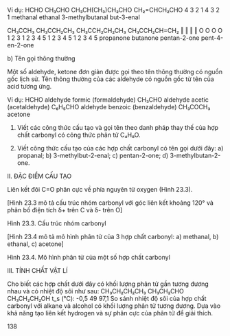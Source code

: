 Ví dụ:
HCHO    CH₃CHO    CH₃CH(CH₃)CH₂CHO    CH₂=CHCH₂CHO
                  4   3  2  1         4   3  2  1
methanal  ethanal  3-methylbutanal    but-3-enal

CH₃CCH₃   CH₃CCH₂CH₃   CH₃CCH₂CH₂CH₃   CH₃CCH₂CH=CH₂
  ‖         ‖           ‖               ‖
  O         O           O               O
1  2 3    1  2 3 4 5   1  2 3  4  5    1  2 3  4  5
propanone  butanone    pentan-2-one    pent-4-en-2-one

b) Tên gọi thông thường

Một số aldehyde, ketone đơn giản được gọi theo tên thông thường có nguồn gốc lịch sử. Tên thông thường của các aldehyde có nguồn gốc từ tên của acid tương ứng.

Ví dụ:    HCHO           aldehyde formic     (formaldehyde)
          CH₃CHO         aldehyde acetic     (acetaldehyde)
          C₆H₅CHO        aldehyde benzoic    (benzaldehyde)
          CH₃COCH₃       acetone

1. Viết các công thức cấu tạo và gọi tên theo danh pháp thay thế của hợp chất carbonyl có công thức phân tử C₄H₈O.

2. Viết công thức cấu tạo của các hợp chất carbonyl có tên gọi dưới đây:
a) propanal;            b) 3-methylbut-2-enal;
c) pentan-2-one;        d) 3-methylbutan-2-one.

II. ĐẶC ĐIỂM CẤU TẠO

Liên kết đôi C=O phân cực về phía nguyên tử oxygen (Hình 23.3).

[Hình 23.3 mô tả cấu trúc nhóm carbonyl với góc liên kết khoảng 120° và phân bố điện tích δ+ trên C và δ- trên O]

Hình 23.3. Cấu trúc nhóm carbonyl

[Hình 23.4 mô tả mô hình phân tử của 3 hợp chất carbonyl: a) methanal, b) ethanal, c) acetone]

Hình 23.4. Mô hình phân tử của một số hợp chất carbonyl

III. TÍNH CHẤT VẬT LÍ

Cho biết các hợp chất dưới đây có khối lượng phân tử gần tương đương nhau và có nhiệt độ sôi như sau:
CH₃CH₂CH₂CH₃    CH₃CH₂CHO    CH₃CH₂CH₂OH
t_s (°C):   -0,5            49           97,1
So sánh nhiệt độ sôi của hợp chất carbonyl với alkane và alcohol có khối lượng phân tử tương đương. Dựa vào khả năng tạo liên kết hydrogen và sự phân cực của phân tử để giải thích.

138